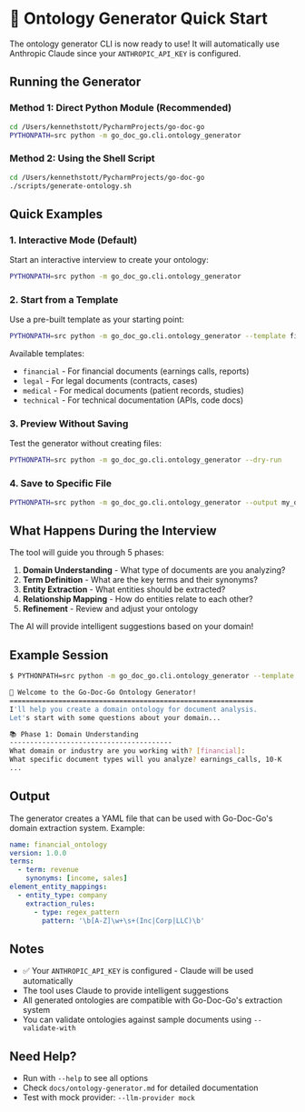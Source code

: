 # 🎯 Ontology Generator Quick Start

The ontology generator CLI is now ready to use! It will automatically use Anthropic Claude since your `ANTHROPIC_API_KEY` is configured.

## Running the Generator

### Method 1: Direct Python Module (Recommended)
```bash
cd /Users/kennethstott/PycharmProjects/go-doc-go
PYTHONPATH=src python -m go_doc_go.cli.ontology_generator
```

### Method 2: Using the Shell Script
```bash
cd /Users/kennethstott/PycharmProjects/go-doc-go
./scripts/generate-ontology.sh
```

## Quick Examples

### 1. Interactive Mode (Default)
Start an interactive interview to create your ontology:
```bash
PYTHONPATH=src python -m go_doc_go.cli.ontology_generator
```

### 2. Start from a Template
Use a pre-built template as your starting point:
```bash
PYTHONPATH=src python -m go_doc_go.cli.ontology_generator --template financial
```

Available templates:
- `financial` - For financial documents (earnings calls, reports)
- `legal` - For legal documents (contracts, cases)
- `medical` - For medical documents (patient records, studies)
- `technical` - For technical documentation (APIs, code docs)

### 3. Preview Without Saving
Test the generator without creating files:
```bash
PYTHONPATH=src python -m go_doc_go.cli.ontology_generator --dry-run
```

### 4. Save to Specific File
```bash
PYTHONPATH=src python -m go_doc_go.cli.ontology_generator --output my_domain_ontology.yaml
```

## What Happens During the Interview

The tool will guide you through 5 phases:

1. **Domain Understanding** - What type of documents are you analyzing?
2. **Term Definition** - What are the key terms and their synonyms?
3. **Entity Extraction** - What entities should be extracted?
4. **Relationship Mapping** - How do entities relate to each other?
5. **Refinement** - Review and adjust your ontology

The AI will provide intelligent suggestions based on your domain!

## Example Session

```bash
$ PYTHONPATH=src python -m go_doc_go.cli.ontology_generator --template financial

🎯 Welcome to the Go-Doc-Go Ontology Generator!
============================================================
I'll help you create a domain ontology for document analysis.
Let's start with some questions about your domain...

📚 Phase 1: Domain Understanding
----------------------------------------
What domain or industry are you working with? [financial]: 
What specific document types will you analyze? earnings_calls, 10-K
...
```

## Output

The generator creates a YAML file that can be used with Go-Doc-Go's domain extraction system. Example:

```yaml
name: financial_ontology
version: 1.0.0
terms:
  - term: revenue
    synonyms: [income, sales]
element_entity_mappings:
  - entity_type: company
    extraction_rules:
      - type: regex_pattern
        pattern: '\b[A-Z]\w+\s+(Inc|Corp|LLC)\b'
```

## Notes

- ✅ Your `ANTHROPIC_API_KEY` is configured - Claude will be used automatically
- The tool uses Claude to provide intelligent suggestions
- All generated ontologies are compatible with Go-Doc-Go's extraction system
- You can validate ontologies against sample documents using `--validate-with`

## Need Help?

- Run with `--help` to see all options
- Check `docs/ontology-generator.md` for detailed documentation
- Test with mock provider: `--llm-provider mock`